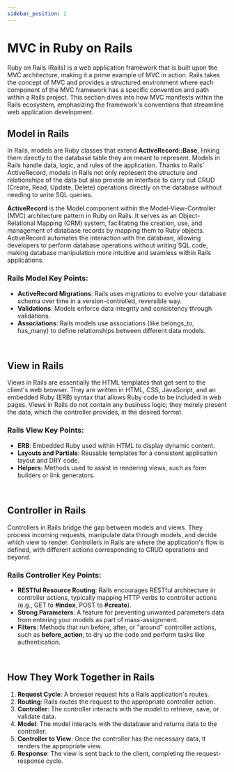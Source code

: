 ```yaml
---
sidebar_position: 2
---
```


# MVC in Ruby on Rails

Ruby on Rails (Rails) is a web application framework that is built upon the MVC architecture, making it a prime example of MVC in action. Rails takes the concept of MVC and provides a structured environment where each component of the MVC framework has a specific convention and path within a Rails project. This section dives into how MVC manifests within the Rails ecosystem, emphasizing the framework's conventions that streamline web application development.

## Model in Rails
In Rails, models are Ruby classes that extend **ActiveRecord::Base**, linking them directly to the database table they are meant to represent. Models in Rails handle data, logic, and rules of the application. Thanks to Rails' ActiveRecord, models in Rails not only represent the structure and relationships of the data but also provide an interface to carry out CRUD (Create, Read, Update, Delete) operations directly on the database without needing to write SQL queries.

**ActiveRecord** is the Model component within the Model-View-Controller (MVC) architecture pattern in Ruby on Rails. It serves as an Object-Relational Mapping (ORM) system, facilitating the creation, use, and management of database records by mapping them to Ruby objects. ActiveRecord automates the interaction with the database, allowing developers to perform database operations without writing SQL code, making database manipulation more intuitive and seamless within Rails applications.

### Rails Model Key Points:
- **ActiveRecord Migrations**: Rails uses migrations to evolve your database schema over time in a version-controlled, reversible way.
- **Validations**: Models enforce data integrity and consistency through validations.
- **Associations**: Rails models use associations (like belongs_to, has_many) to define relationships between different data models.
<br />

## View in Rails
Views in Rails are essentially the HTML templates that get sent to the client's web browser. They are written in HTML, CSS, JavaScript, and an embedded Ruby (ERB) syntax that allows Ruby code to be included in web pages. Views in Rails do not contain any business logic; they merely present the data, which the controller provides, in the desired format.

### Rails View Key Points:
- **ERB**: Embedded Ruby used within HTML to display dynamic content.
- **Layouts and Partials**: Reusable templates for a consistent application layout and DRY code.
- **Helpers**: Methods used to assist in rendering views, such as form builders or link generators.
<br />

## Controller in Rails
Controllers in Rails bridge the gap between models and views. They process incoming requests, manipulate data through models, and decide which view to render. Controllers in Rails are where the application's flow is defined, with different actions corresponding to CRUD operations and beyond.

### Rails Controller Key Points:
- **RESTful Resource Routing**: Rails encourages RESTful architecture in controller actions, typically mapping HTTP verbs to controller actions (e.g., GET to **#index**, POST to **#create**).
- **Strong Parameters**: A feature for preventing unwanted parameters data from entering your models as part of mass-assignment.
- **Filters**: Methods that run before, after, or "around" controller actions, such as **before_action**, to dry up the code and perform tasks like authentication.
<br />

## How They Work Together in Rails
1. **Request Cycle**: A browser request hits a Rails application's routes.
2. **Routing**: Rails routes the request to the appropriate controller action.
3. **Controller**: The controller interacts with the model to retrieve, save, or validate data.
4. **Model**: The model interacts with the database and returns data to the controller.
5. **Controller to View**: Once the controller has the necessary data, it renders the appropriate view.
6. **Response**: The view is sent back to the client, completing the request-response cycle.
